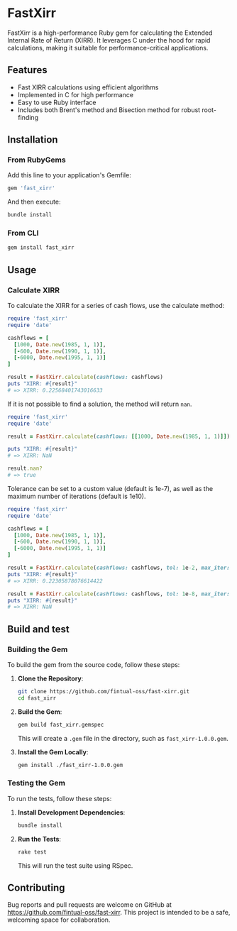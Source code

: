 # FastXirr

FastXirr is a high-performance Ruby gem for calculating the Extended Internal Rate of Return (XIRR). It leverages C under the hood for rapid calculations, making it suitable for performance-critical applications.

## Features

- Fast XIRR calculations using efficient algorithms
- Implemented in C for high performance
- Easy to use Ruby interface
- Includes both Brent's method and Bisection method for robust root-finding

## Installation

### From RubyGems

Add this line to your application's Gemfile:

```ruby
gem 'fast_xirr'
```

And then execute:
```bash
bundle install
```

### From CLI

```bash
gem install fast_xirr
```

## Usage

### Calculate XIRR

To calculate the XIRR for a series of cash flows, use the calculate method:

```ruby
require 'fast_xirr'
require 'date'

cashflows = [
  [1000, Date.new(1985, 1, 1)],
  [-600, Date.new(1990, 1, 1)],
  [-6000, Date.new(1995, 1, 1)]
]

result = FastXirr.calculate(cashflows: cashflows)
puts "XIRR: #{result}"
# => XIRR: 0.22568401743016633
```

If it is not possible to find a solution, the method will return `nan`.

```ruby
require 'fast_xirr'
require 'date'

result = FastXirr.calculate(cashflows: [[1000, Date.new(1985, 1, 1)]])

puts "XIRR: #{result}"
# => XIRR: NaN

result.nan?
# => true
```

Tolerance can be set to a custom value (default is 1e-7), as well as the maximum number of iterations (default is 1e10).


```ruby
require 'fast_xirr'
require 'date'

cashflows = [
  [1000, Date.new(1985, 1, 1)],
  [-600, Date.new(1990, 1, 1)],
  [-6000, Date.new(1995, 1, 1)]
]

result = FastXirr.calculate(cashflows: cashflows, tol: 1e-2, max_iter: 100)
puts "XIRR: #{result}"
# => XIRR: 0.22305878076614422

result = FastXirr.calculate(cashflows: cashflows, tol: 1e-8, max_iter: 2)
puts "XIRR: #{result}"
# => XIRR: NaN
```

## Build and test

### Building the Gem

To build the gem from the source code, follow these steps:

1. **Clone the Repository**:

    ```bash
    git clone https://github.com/fintual-oss/fast-xirr.git
    cd fast_xirr
    ```

2. **Build the Gem**:

    ```bash
    gem build fast_xirr.gemspec
    ```

    This will create a `.gem` file in the directory, such as `fast_xirr-1.0.0.gem`.

3. **Install the Gem Locally**:

    ```bash
    gem install ./fast_xirr-1.0.0.gem
    ```

### Testing the Gem

To run the tests, follow these steps:

1. **Install Development Dependencies**:

    ```bash
    bundle install
    ```

2. **Run the Tests**:

    ```bash
    rake test
    ```

    This will run the test suite using RSpec.


## Contributing

Bug reports and pull requests are welcome on GitHub at https://github.com/fintual-oss/fast-xirr. This project is intended to be a safe, welcoming space for collaboration.

